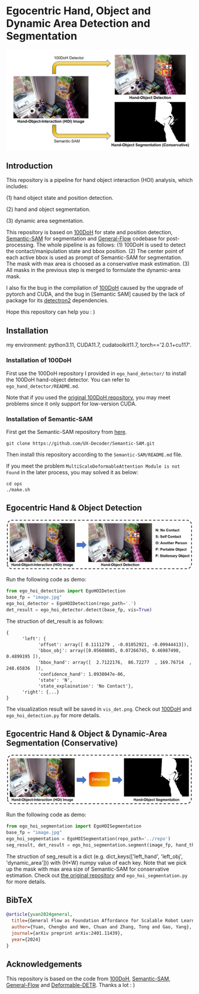 # Egocentric Hand, Object and Dynamic Area Detection and Segmentation

![cover](media/cover.png "teaser_pic")

## Introduction

This repository is a pipeline for hand object interaction (HOI) analysis, which includes: 

(1) hand object state and position detection. 

(2) hand and object segmentation. 

(3) dynamic area segmentation. 

This repository is based on [100DoH](https://github.com/ddshan/hand_object_detectorc) for state and position detection, [Semantic-SAM](https://github.com/UX-Decoder/Semantic-SAM) for segmentation and [General-Flow](https://github.com/michaelyuancb/general_flow) codebase for post-processing. The whole pipeline is as follows: (1) 100DoH is used to detect the contact/manipulation state and bbox position. (2) The center point of each active bbox is used as prompt of Semantic-SAM for segmentation. The mask with max area is choosed as a conservative mask estimation. (3) All masks in the previous step is merged to formulate the dynamic-area mask.

I also fix the bug in the compilation  of [100DoH](https://github.com/ddshan/hand_object_detectorc) caused by the upgrade of pytorch and CUDA, and the bug in [Semantic SAM] caused by the lack of package for its [detectron2](https://github.com/facebookresearch/detectron2) dependencies. 

Hope this repository can help you : )

## Installation

my environment: python3.11, CUDA11.7, cudatoolkit11.7, torch=='2.0.1+cu117'.

### Installation of 100DoH

First use the 100DoH repository I provided in ``ego_hand_detector/`` to install the 100DoH hand-object detector. You can refer to ``ego_hand_detector/README.md``. 

Note that if you used the [original 100DoH repository](https://github.com/ddshan/hand_object_detector), you may meet problems since it only support for low-version CUDA. 

### Installation of Semantic-SAM

First get the Semantic-SAM repository from [here](https://github.com/UX-Decoder/Semantic-SAM).

```
git clone https://github.com/UX-Decoder/Semantic-SAM.git
```

Then install this repository according to the ``Semantic-SAM/README.md`` file.

If you meet the problem ``MultiScaleDeformableAttention Module is not Found`` in the later process, you may solved it as below:

```
cd ops
./make.sh
```

## Egocentric Hand & Object Detection

![detection](media/detection.png "teaser_pic")

Run the following code as demo:

```python
from ego_hoi_detection import EgoHOIDetection
base_fp = "image.jpg"
ego_hoi_detector = EgoHOIDetection(repo_path='.')
det_result = ego_hoi_detector.detect(base_fp, vis=True)
```

The struction of det_result is as follows:
```
{
      'left': {
            'offset': array([ 0.1111279 , -0.01052921, -0.09944413]), 
            'bbox_obj': array([0.05608085, 0.07266745, 0.46987498, 0.4899195 ]), 
            'bbox_hand': array([  2.7122176,  86.72277  , 169.76714  , 248.65836  ]), 
            'confidence_hand': 1.0938047e-06, 
            'state': 'N', 
            'state_explaination': 'No Contact'}, 
      'right': {...}
}
```

The visualization result will be saved in ``vis_det.png``. Check out [100DoH](https://github.com/ddshan/hand_object_detector) and ``ego_hoi_detection.py`` for more details. 

## Egocentric Hand & Object & Dynamic-Area Segmentation (Conservative)

![segmentation](media/segmentation.png "teaser_pic")

Run the following code as demo:

```python
from ego_hoi_segmentation import EgoHOISegmentation
base_fp = "image.jpg"
ego_hoi_segmentation = EgoHOISegmentation(repo_path='../repo')
seg_result, det_result = ego_hoi_segmentation.segment(image_fp, hand_threshold=0.2, vis=True)
```

The struction of seg_result is a dict (e.g. dict_keys(['left_hand', 'left_obj', 'dynamic_area'])) with (H×W) numpy value of each key. Note that we pick up the mask with max area size of Semantic-SAM for conservative estimation. Check out [the original repository](https://github.com/UX-Decoder/Semantic-SAM) and ``ego_hoi_segmentation.py`` for more details. 

## BibTeX

```bibtex
@article{yuan2024general,
  title={General Flow as Foundation Affordance for Scalable Robot Learning},
  author={Yuan, Chengbo and Wen, Chuan and Zhang, Tong and Gao, Yang},
  journal={arXiv preprint arXiv:2401.11439},
  year={2024}
}
```

## Acknowledgements

This repository is based on the code from [100DoH](https://github.com/ddshan/hand_object_detector), [Semantic-SAM](https://github.com/UX-Decoder/Semantic-SAM), [General-Flow](https://github.com/michaelyuancb/general_flow) and [Deformable-DETR](https://github.com/fundamentalvision/Deformable-DETR). Thanks a lot : )